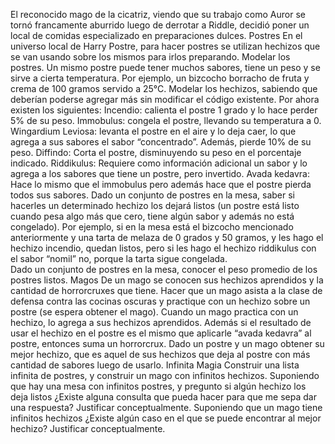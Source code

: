 El reconocido mago de la cicatriz, viendo que su trabajo como Auror se tornó francamente aburrido luego de derrotar a Riddle, decidió poner un local de comidas especializado en preparaciones dulces.
Postres
En el universo local de Harry Postre, para hacer postres se utilizan hechizos que se van usando sobre los mismos para irlos preparando.
Modelar los postres. Un mismo postre puede tener muchos sabores, tiene un peso y se sirve a cierta temperatura.
Por ejemplo, un bizcocho borracho de fruta y crema de 100 gramos servido a 25°C.
Modelar los hechizos, sabiendo que deberían poderse agregar más sin modificar el código existente. Por ahora existen los siguientes:
Incendio: calienta el postre 1 grado y lo hace perder 5% de su peso.
Immobulus: congela el postre, llevando su temperatura a 0.
Wingardium Leviosa: levanta el postre en el aire y lo deja caer, lo que agrega a sus sabores el sabor “concentrado”. Además, pierde 10% de su peso.
Diffindo: Corta el postre, disminuyendo su peso en el porcentaje indicado. 
Riddikulus: Requiere como información adicional un sabor y lo agrega a los sabores que tiene un postre, pero invertido.
Avada kedavra: Hace lo mismo que el immobulus pero además hace que el postre pierda todos sus sabores.
Dado un conjunto de postres en la mesa, saber si hacerles un determinado hechizo los dejará listos (un postre está listo cuando pesa algo más que cero, tiene algún sabor y además no está congelado).
Por ejemplo, si en la mesa está el bizcocho mencionado anteriormente y una tarta de melaza de 0 grados y 50 gramos, y les hago el hechizo incendio, quedan listos, pero si les hago el hechizo riddikulus con el sabor “nomil” no, porque la tarta sigue congelada.  
Dado un conjunto de postres en la mesa, conocer el peso promedio de los postres listos. 
Magos
De un mago se conocen sus hechizos aprendidos y la cantidad de horrorcruxes que tiene.
Hacer que un mago asista a la clase de defensa contra las cocinas oscuras y practique con un hechizo sobre un postre (se espera obtener el mago). Cuando un mago practica con un hechizo, lo agrega a sus hechizos aprendidos. 
Además si el resultado de usar el hechizo en el postre es el mismo que aplicarle “avada kedavra” al postre, entonces suma un horrorcrux.
Dado un postre y un mago obtener su mejor hechizo, que es aquel de sus hechizos que deja al postre con más cantidad de sabores luego de usarlo.
Infinita Magia
Construir una lista infinita de postres, y construir un mago con infinitos hechizos.
Suponiendo que hay una mesa con infinitos postres, y pregunto si algún hechizo los deja listos ¿Existe alguna consulta que pueda hacer para que me sepa dar una respuesta? Justificar conceptualmente.
Suponiendo que un mago tiene infinitos hechizos ¿Existe algún caso en el que se puede encontrar al mejor hechizo? Justificar conceptualmente.
